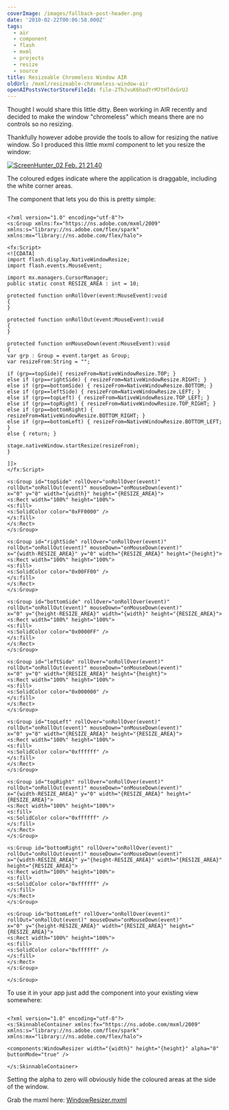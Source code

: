 ```yaml
---
coverImage: /images/fallback-post-header.png
date: '2010-02-22T00:06:58.000Z'
tags:
  - air
  - component
  - flash
  - mxml
  - projects
  - resize
  - source
title: Resizeable Chromeless Window AIR
oldUrl: /mxml/resizeable-chromeless-window-air
openAIPostsVectorStoreFileId: file-2ThJvuK6hodYrM7tHTdxGrUJ
---
```


Thought I would share this little ditty. Been working in AIR recently and decided to make the window "chromeless" which means there are no controls so no resizing.

Thankfully however adobe provide the tools to allow for resizing the native window. So I produced this little mxml component to let you resize the window:

<!-- more -->

[![](/wp-content/uploads/2010/02/ScreenHunter_02-Feb.-21-21.40.gif "ScreenHunter_02 Feb. 21 21.40")](/wp-content/uploads/2010/02/ScreenHunter_02-Feb.-21-21.40.gif)

The coloured edges indicate where the application is draggable, including the white corner areas.

The component that lets you do this is pretty simple:

```

<?xml version="1.0" encoding="utf-8"?>
<s:Group xmlns:fx="https://ns.adobe.com/mxml/2009"
xmlns:s="library://ns.adobe.com/flex/spark"
xmlns:mx="library://ns.adobe.com/flex/halo">

<fx:Script>
<![CDATA[
import flash.display.NativeWindowResize;
import flash.events.MouseEvent;

import mx.managers.CursorManager;
public static const RESIZE_AREA : int = 10;

protected function onRollOver(event:MouseEvent):void
{
}

protected function onRollOut(event:MouseEvent):void
{
}

protected function onMouseDown(event:MouseEvent):void
{
var grp : Group = event.target as Group;
var resizeFrom:String = "";

if (grp==topSide){ resizeFrom=NativeWindowResize.TOP; }
else if (grp==rightSide) { resizeFrom=NativeWindowResize.RIGHT; }
else if (grp==bottomSide) { resizeFrom=NativeWindowResize.BOTTOM; }
else if (grp==leftSide) { resizeFrom=NativeWindowResize.LEFT; }
else if (grp==topLeft) { resizeFrom=NativeWindowResize.TOP_LEFT; }
else if (grp==topRight) { resizeFrom=NativeWindowResize.TOP_RIGHT; }
else if (grp==bottomRight) { resizeFrom=NativeWindowResize.BOTTOM_RIGHT; }
else if (grp==bottomLeft) { resizeFrom=NativeWindowResize.BOTTOM_LEFT; }
else { return; }

stage.nativeWindow.startResize(resizeFrom);
}

]]>
</fx:Script>

<s:Group id="topSide" rollOver="onRollOver(event)" rollOut="onRollOut(event)" mouseDown="onMouseDown(event)"
x="0" y="0" width="{width}" height="{RESIZE_AREA}">
<s:Rect width="100%" height="100%">
<s:fill>
<s:SolidColor color="0xFF0000" />
</s:fill>
</s:Rect>
</s:Group>

<s:Group id="rightSide" rollOver="onRollOver(event)" rollOut="onRollOut(event)" mouseDown="onMouseDown(event)"
x="{width-RESIZE_AREA}" y="0" width="{RESIZE_AREA}" height="{height}">
<s:Rect width="100%" height="100%">
<s:fill>
<s:SolidColor color="0x00FF00" />
</s:fill>
</s:Rect>
</s:Group>

<s:Group id="bottomSide" rollOver="onRollOver(event)" rollOut="onRollOut(event)" mouseDown="onMouseDown(event)"
x="0" y="{height-RESIZE_AREA}" width="{width}" height="{RESIZE_AREA}">
<s:Rect width="100%" height="100%">
<s:fill>
<s:SolidColor color="0x0000FF" />
</s:fill>
</s:Rect>
</s:Group>

<s:Group id="leftSide" rollOver="onRollOver(event)" rollOut="onRollOut(event)" mouseDown="onMouseDown(event)"
x="0" y="0" width="{RESIZE_AREA}" height="{height}">
<s:Rect width="100%" height="100%">
<s:fill>
<s:SolidColor color="0x000000" />
</s:fill>
</s:Rect>
</s:Group>

<s:Group id="topLeft" rollOver="onRollOver(event)" rollOut="onRollOut(event)" mouseDown="onMouseDown(event)"
x="0" y="0" width="{RESIZE_AREA}" height="{RESIZE_AREA}">
<s:Rect width="100%" height="100%">
<s:fill>
<s:SolidColor color="0xffffff" />
</s:fill>
</s:Rect>
</s:Group>

<s:Group id="topRight" rollOver="onRollOver(event)" rollOut="onRollOut(event)" mouseDown="onMouseDown(event)"
x="{width-RESIZE_AREA}" y="0" width="{RESIZE_AREA}" height="{RESIZE_AREA}">
<s:Rect width="100%" height="100%">
<s:fill>
<s:SolidColor color="0xffffff" />
</s:fill>
</s:Rect>
</s:Group>

<s:Group id="bottomRight" rollOver="onRollOver(event)" rollOut="onRollOut(event)" mouseDown="onMouseDown(event)"
x="{width-RESIZE_AREA}" y="{height-RESIZE_AREA}" width="{RESIZE_AREA}" height="{RESIZE_AREA}">
<s:Rect width="100%" height="100%">
<s:fill>
<s:SolidColor color="0xffffff" />
</s:fill>
</s:Rect>
</s:Group>

<s:Group id="bottomLeft" rollOver="onRollOver(event)" rollOut="onRollOut(event)" mouseDown="onMouseDown(event)"
x="0" y="{height-RESIZE_AREA}" width="{RESIZE_AREA}" height="{RESIZE_AREA}">
<s:Rect width="100%" height="100%">
<s:fill>
<s:SolidColor color="0xffffff" />
</s:fill>
</s:Rect>
</s:Group>

</s:Group>

```

To use it in your app just add the component into your existing view somewhere:

```

<?xml version="1.0" encoding="utf-8"?>
<s:SkinnableContainer xmlns:fx="https://ns.adobe.com/mxml/2009" xmlns:s="library://ns.adobe.com/flex/spark" xmlns:mx="library://ns.adobe.com/flex/halo">

<components:WindowResizer width="{width}" height="{height}" alpha="0" buttonMode="true" />

</s:SkinnableContainer>

```

Setting the alpha to zero will obviously hide the coloured areas at the side of the window.

Grab the mxml here: [WindowResizer.mxml](https://www.mikecann.co.uk/Files/WindowResizer.mxml)
